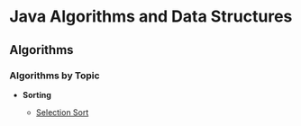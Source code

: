 # Java Algorithms and Data Structures

## Algorithms

### Algorithms by Topic

* **Sorting**

  * [Selection Sort](src/algorithms/sorting/SelectionSort.java)

